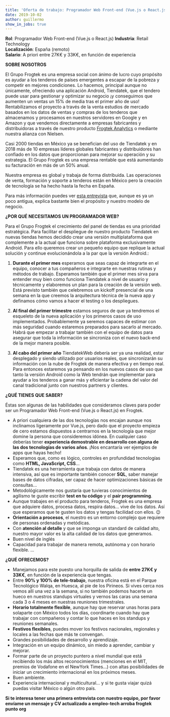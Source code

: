 ```yaml
---
title: 'Oferta de trabajo: Programador Web Front-end (Vue.js o React.js)  (ABIERTA)'
date: 2019-10-02 
author: guillermo
show_in_jobs: true
---
```


**Rol**: Programador Web Front-end (Vue.js o React.js)
**Industria**: Retail Technology  
**Localización**: España (remoto)  
**Salario**: A priori entre 27K€ y 33K€, en función de experiencia

**SOBRE NOSOTROS**

El Grupo Frogtek es una empresa social con ánimo de lucro cuyo propósito es ayudar a los tenderos de países emergentes a escapar de la pobreza y competir en mejores condiciones. Lo hacemos, principal aunque no únicamente, ofreciendo una aplicación Android, Tiendatek, que el tendero puede usar para gestionar y optimizar su negocio ¡y conseguimos que aumenten un ventas un 15% de media tras el primer año de uso! Rentabilizamos el proyecto a través de la venta estudios de mercado basados en los datos de ventas y compras de los tenderos que almacenamos y procesamos en nuestros servidores en Google y en Amazon y que vendemos directamente a empresas fabricantes y distribuidoras a través de nuestro producto [Frogtek Analytics](https://frogtek.org/analytics/) o mediante nuestra alianza con Nielsen.

Casi 2000 tiendas en México ya se benefician del uso de Tiendatek y en 2018 más de 10 empresas líderes globales fabricantes y distribuidores han confiado en los datos que proporcionan para mejorar su operación y su estrategia. El Grupo Frogtek es una empresa rentable que está aumentando su facturación en más de un 50% anual.

Nuestra empresa es global y trabaja de forma distribuida. Las operaciones de venta, formación y soporte a tenderos están en México pero la creación de tecnología se ha hecho hasta la fecha en España.

Para más información puedes ver [esta entrevista](https://www.youtube.com/watch?v=BoDtuEUO328) que, aunque es ya un poco antigua, explica bastante bien el propósito y nuestro modelo de negocio.

**¿POR QUÉ NECESITAMOS UN PROGRAMADOR WEB?**

Para el Grupo Frogtek el crecimiento del panel de tiendas es una prioridad estratégica. Para facilitar el despliegue de nuestro producto Tiendatek en nuevas tiendas hemos decidido crear una versión multiplataforma que complemente a la actual que funciona sobre plataforma exclusivamente Android. Para ello queremos crear un pequeño equipo que replique la actual solución y continue evolucionándola a la par que la versión Android.:

1) **Durante el primer mes** esperamos que seas capaz de integrarte en el equipo, conocer a tus compañeros e integrarte en nuestras rutinas y métodos de trabajo. Esperamos también que el primer mes sirva para entender muy bien como funciona Tiendatek a nivel de usuario y técnicamente y elaboremos un plan para la creación de la versión web. Está previsto también que celebremos un kickoff presencial de una semana en la que creemos la arquitectura técnica de la nueva app y definamos cómo vamos a hacer el testing o los despliegues.

2) **Al final del primer trimestre** estamos seguros de que ya tendremos el esqueleto de la nueva aplicación y los primeros casos de uso implementados. Probablemente ya seremos capaces de estimar con más seguridad cuando estaremos preparados para sacarlo al mercado. Habrá que empezar a trabajar también con el equipo de datos para asegurar que toda la información se sincroniza con el nuevo back-end de la mejor manera posible.

3) **Al cabo del primer año** TiendatekWeb debería ser ya una realidad, estar desplegado y siendo utilizado por usuarios reales, que sincronizarán su información con la nube de Frogtek de manera efectiva y en tiempo real. Para entonces estaremos ya pensando en los nuevos casos de uso que tanto la versión Android como la Web tendrán que implementar para ayudar a los tenderos a ganar más y eficientar la cadena del valor del canal tradicional junto con nuestros partners y clientes.

**¿QUÉ TIENES QUE SABER?**

Éstas son algunas de las habilidades que consideramos claves para poder ser un Programador Web Front-end (Vue.js o React.js) en Frogtek.

- A priori cualquiera de las dos tecnologías nos encajan aunque nos inclinamos ligeramente por Vue.js, pero dado que el proyecto empieza de cero estamos dispuestos a centrarnos en la tecnología que mejor domine la persona que consideremos idónea. En cualquier caso deberías tener **experiencia demostrable en desarrollo con alguna de las dos tecnologías de varios años**. ¡Nos encantaría ver ejemplos de apps que hayas hecho!
- Esperamos que, como es lógico, controles en profundidad tecnologías como **HTML, JavaScript, CSS**...
- Tiendatek es una herramienta que trabaja con datos de manera intensiva, así que es importante también conocer **SQL**, saber manejar bases de datos cifradas, ser capaz de hacer optimizaciones básicas de consultas...
- Metodológicamente nos gustaría que tuvieras conocimientos de agilismo te guste escribir **test en tu código** y el **pair programming**.
- Aunque trabajes en el producto para tenderos, Frogtek es una empresa que adquiere datos, procesa datos, respira datos... vive de los datos. Así que esperamos que te gusten los datos y tengas facilidad con ellos. :wink: 
- **Orientación a procesos**, el nuestro es un entorno complejo que requiere de personas ordenadas y metódicas.
- Con **atención al detalle** y que se imponga un standard de calidad alto, nuestro mayor valor es la alta calidad de los datos que generamos.
- Buen nivel de inglés
- Capacidad para trabajar de manera remota, autónoma y con horario flexible.
…

**¿QUÉ OFRECEMOS?**

- Manejamos para este puesto una horquilla de salida de **entre 27K€ y 33K€**, en función de la experiencia que tengas.
- Entre **90% y 100% de tele-trabajo**, nuestra oficina está en el Parque Tecnológico Walqa, en Huesca, al pie de los Pirineos. Si vives cerca nos vemos allí una vez a la semana, si no también podemos hacerte un hueco en nuestros standups virtuales y vernos las caras una semana cada 3 o 4 meses en nuestras reuniones trimestrales.
- **Horario totalmente flexible**, aunque hay que reservar unas horas para solaparte con México todos los días, coordinarte cuando hay que trabajar con compañeros y contar lo que haces en los standups y reuniones semanales.
- **Festivos flexibles**, puedes mover los festivos nacionales, regionales y locales a las fechas que más te convengan.
- Grandes posibilidades de desarrollo y aprendizaje.
- Integración en un equipo dinámico, sin miedo a aprender, cambiar y mejorar.
- Formar parte de un proyecto puntero a nivel mundial que está recibiendo los más altos reconocimientos (menciones en el MIT, premios de Vodafone en el NewYork Times…) con altas posibilidades de iniciar un crecimiento internacional en los próximos meses.
- Buen ambiente.
- Experiencia internacional y multicultural… y si te gusta viajar quizá puedas visitar México o algún otro país.

**Si te interesa tener una primera entrevista con nuestro equipo, por favor envíame un mensaje y CV actualizado a empleo-tech arroba frogtek punto org**
